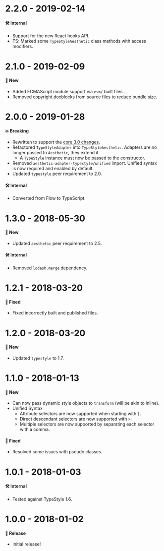 # 2.2.0 - 2019-02-14

#### 🛠 Internal

- Support for the new React hooks API.
- TS: Marked some `TypeStyleAesthetic` class methods with access modifiers.

# 2.1.0 - 2019-02-09

#### 🚀 New

- Added ECMAScript module support via `esm/` built files.
- Removed copyright docblocks from source files to reduce bundle size.

# 2.0.0 - 2019-01-28

#### 💥 Breaking

- Rewritten to support the
  [core 3.0 changes](https://github.com/milesj/aesthetic/blob/master/packages/aesthetic/CHANGELOG.md).
- Refactored `TypeStyleAdapter` into `TypeStyleAesthetic`. Adapters are no longer passed to
  `Aesthetic`, they extend it.
  - A `TypeStyle` instance must now be passed to the constructor.
- Removed `aesthetic-adapter-typestyle/unified` import. Unified syntax is now required and enabled
  by default.
- Updated `typestyle` peer requirement to 2.0.

#### 🛠 Internal

- Converted from Flow to TypeScript.

# 1.3.0 - 2018-05-30

#### 🚀 New

- Updated `aesthetic` peer requirement to 2.5.

#### 🛠 Internal

- Removed `lodash.merge` dependency.

# 1.2.1 - 2018-03-20

#### 🐞 Fixed

- Fixed incorrectly built and published files.

# 1.2.0 - 2018-03-20

#### 🚀 New

- Updated `typestyle` to 1.7.

# 1.1.0 - 2018-01-13

#### 🚀 New

- Can now pass dynamic style objects to `transform` (will be akin to inline).
- Unified Syntax
  - Attribute selectors are now supported when starting with `[`.
  - Direct descendant selectors are now supported with `>`.
  - Multiple selectors are now supported by separating each selector with a comma.

#### 🐞 Fixed

- Resolved some issues with pseudo classes.

# 1.0.1 - 2018-01-03

#### 🛠 Internal

- Tested against TypeStyle 1.6.

# 1.0.0 - 2018-01-02

#### 🎉 Release

- Initial release!
